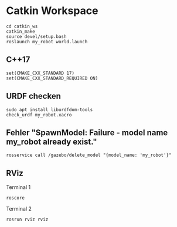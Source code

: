 # Catkin Workspace

    cd catkin_ws
    catkin_make
    source devel/setup.bash
    roslaunch my_robot world.launch

## C++17

    set(CMAKE_CXX_STANDARD 17)
    set(CMAKE_CXX_STANDARD_REQUIRED ON)

## URDF checken

    sudo apt install liburdfdom-tools
    check_urdf my_robot.xacro

## Fehler "SpawnModel: Failure - model name my_robot already exist."

    rosservice call /gazebo/delete_model "{model_name: 'my_robot'}"

## RViz
    
Terminal 1

    roscore

Terminal 2

    rosrun rviz rviz